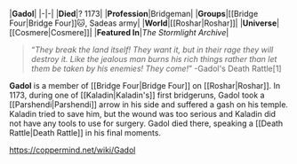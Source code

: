 |**Gadol**|
|-|-|
|**Died**|? 1173|
|**Profession**|Bridgeman|
|**Groups**|[[Bridge Four\|Bridge Four]]🐱︎, Sadeas army|
|**World**|[[Roshar\|Roshar]]|
|**Universe**|[[Cosmere\|Cosmere]]|
|**Featured In**|*The Stormlight Archive*|

>“*They break the land itself! They want it, but in their rage they will destroy it. Like the jealous man burns his rich things rather than let them be taken by his enemies! They come!*”
\-Gadol's Death Rattle[1]


**Gadol** is a member of [[Bridge Four\|Bridge Four]] on [[Roshar\|Roshar]].
In 1173, during one of [[Kaladin\|Kaladin's]] first bridgeruns, Gadol took a [[Parshendi\|Parshendi]] arrow in his side and suffered a gash on his temple. Kaladin tried to save him, but the wound was too serious and Kaladin did not have any tools to use for surgery. Gadol died there, speaking a [[Death Rattle\|Death Rattle]] in his final moments.



https://coppermind.net/wiki/Gadol
